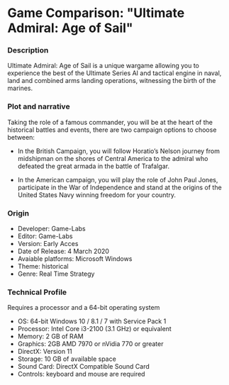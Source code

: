 # Game Comparison: "Ultimate Admiral: Age of Sail"

### Description
Ultimate Admiral: Age of Sail is a unique wargame allowing you to experience the best of the Ultimate Series AI and tactical engine in naval, land and combined arms landing operations, witnessing the birth of the marines.


### Plot and narrative
Taking the role of a famous commander, you will be at the heart of the historical battles and events, there are two campaign options to choose between:

- In the British Campaign, you will follow Horatio’s Nelson journey from midshipman on the shores of Central America to the admiral who defeated the great armada in the battle of Trafalgar.

- In the American campaign, you will play the role of John Paul Jones, participate in the War of Independence and stand at the origins of the United States Navy winning freedom for your country.


### Origin
- Developer: Game-Labs
- Editor: Game-Labs
- Version: Early Acces
- Date of Release: 4 March 2020
- Avaiable platforms: Microsoft Windows
- Theme: historical
- Genre: Real Time Strategy


### Technical Profile
Requires a processor and a 64-bit operating system
- OS: 64-bit Windows 10 / 8.1 / 7 with Service Pack 1
- Processor: Intel Core i3-2100 (3.1 GHz) or equivalent
- Memory: 2 GB of RAM
- Graphics: 2GB AMD 7970 or nVidia 770 or greater
- DirectX: Version 11
- Storage: 10 GB of available space
- Sound Card: DirectX Compatible Sound Card
- Controls: keyboard and mouse are required


